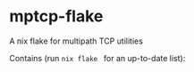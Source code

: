 # mptcp-flake
A nix flake for multipath TCP utilities


Contains (run `nix flake ` for an up-to-date list):
